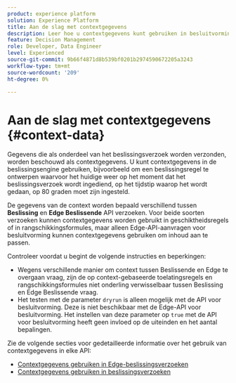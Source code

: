 ```yaml
---
product: experience platform
solution: Experience Platform
title: Aan de slag met contextgegevens
description: Leer hoe u contextgegevens kunt gebruiken in besluitvormingsbeheer.
feature: Decision Management
role: Developer, Data Engineer
level: Experienced
source-git-commit: 9b66f4871d8b539bf0201b2974590672205a3243
workflow-type: tm+mt
source-wordcount: '209'
ht-degree: 0%

---
```



# Aan de slag met contextgegevens {#context-data}

Gegevens die als onderdeel van het beslissingsverzoek worden verzonden, worden beschouwd als contextgegevens. U kunt contextgegevens in de beslissingsengine gebruiken, bijvoorbeeld om een beslissingsregel te ontwerpen waarvoor het huidige weer op het moment dat het beslissingsverzoek wordt ingediend, op het tijdstip waarop het wordt gedaan, op 80 graden moet zijn ingesteld.

De gegevens van de context worden bepaald verschillend tussen **Beslissing** en **Edge Beslissende** API verzoeken. Voor beide soorten verzoeken kunnen contextgegevens worden gebruikt in geschiktheidsregels of in rangschikkingsformules, maar alleen Edge-API-aanvragen voor besluitvorming kunnen contextgegevens gebruiken om inhoud aan te passen.

Controleer voordat u begint de volgende instructies en beperkingen:

* Wegens verschillende manier om context tussen Beslissende en Edge te overgaan vraag, zijn de op context-gebaseerde toelatingsregels en rangschikkingsformules niet onderling verwisselbaar tussen Beslissing en Edge Beslissende vraag.
* Het testen met de parameter `dryrun` is alleen mogelijk met de API voor besluitvorming. Deze is niet beschikbaar met de Edge-API voor besluitvorming. Het instellen van deze parameter op `true` met de API voor besluitvorming heeft geen invloed op de uiteinden en het aantal bepalingen.

Zie de volgende secties voor gedetailleerde informatie over het gebruik van contextgegevens in elke API:

* [Contextgegevens gebruiken in Edge-beslissingsverzoeken](context-data-edge.md)
* [Contextgegevens gebruiken in beslissingsverzoeken](context-data-decisioning.md)

